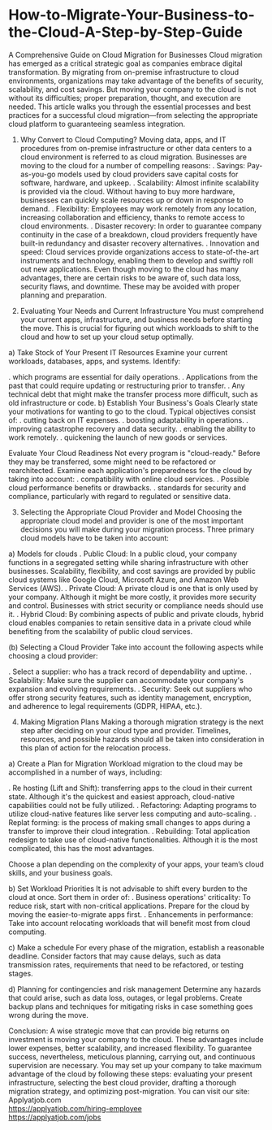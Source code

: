 # How-to-Migrate-Your-Business-to-the-Cloud-A-Step-by-Step-Guide
A Comprehensive Guide on Cloud Migration for Businesses
Cloud migration has emerged as a critical strategic goal as companies embrace digital transformation. By migrating from on-premise infrastructure to cloud environments, organizations may take advantage of the benefits of security, scalability, and cost savings. But moving your company to the cloud is not without its difficulties; proper preparation, thought, and execution are needed. This article walks you through the essential processes and best practices for a successful cloud migration—from selecting the appropriate cloud platform to guaranteeing seamless integration.

1. Why Convert to Cloud Computing?
Moving data, apps, and IT procedures from on-premise infrastructure or other data centers to a cloud environment is referred to as cloud migration.
Businesses are moving to the cloud for a number of compelling reasons:
. Savings: Pay-as-you-go models used by cloud providers save capital costs for software, hardware, and upkeep.
. Scalability: Almost infinite scalability is provided via the cloud. Without having to buy more hardware, businesses can quickly scale resources up or down in response to demand.
. Flexibility: Employees may work remotely from any location, increasing collaboration and efficiency, thanks to remote access to cloud environments.
. Disaster recovery: In order to guarantee company continuity in the case of a breakdown, cloud providers frequently have built-in redundancy and disaster recovery alternatives.
. Innovation and speed: Cloud services provide organizations access to state-of-the-art instruments and technology, enabling them to develop and swiftly roll out new applications.
Even though moving to the cloud has many advantages, there are certain risks to be aware of, such data loss, security flaws, and downtime. These may be avoided with proper planning and preparation.

2. Evaluating Your Needs and Current Infrastructure
You must comprehend your current apps, infrastructure, and business needs before starting the move. This is crucial for figuring out which workloads to shift to the cloud and how to set up your cloud setup optimally.

a) Take Stock of Your Present IT Resources
Examine your current workloads, databases, apps, and systems. Identify:

. which programs are essential for daily operations.
. Applications from the past that could require updating or restructuring prior to transfer.
. Any technical debt that might make the transfer process more difficult, such as old infrastructure or code.
b) Establish Your Business's Goals
Clearly state your motivations for wanting to go to the cloud. Typical objectives consist of:
. cutting back on IT expenses.
. boosting adaptability in operations.
. improving catastrophe recovery and data security.
. enabling the ability to work remotely.
. quickening the launch of new goods or services.

Evaluate Your Cloud Readiness
Not every program is "cloud-ready." Before they may be transferred, some might need to be refactored or rearchitected. Examine each application's preparedness for the cloud by taking into account:
. compatibility with online cloud services.
. Possible cloud performance benefits or drawbacks.
. standards for security and compliance, particularly with regard to regulated or sensitive data.

3. Selecting the Appropriate Cloud Provider and Model
Choosing the appropriate cloud model and provider is one of the most important decisions you will make during your migration process. Three primary cloud models have to be taken into account:

a) Models for clouds
. Public Cloud: In a public cloud, your company functions in a segregated setting while sharing infrastructure with other businesses. Scalability, flexibility, and cost savings are provided by public cloud systems like Google Cloud, Microsoft Azure, and Amazon Web Services (AWS).
. Private Cloud: A private cloud is one that is only used by your company. Although it might be more costly, it provides more security and control. Businesses with strict security or compliance needs should use it.
. Hybrid Cloud: By combining aspects of public and private clouds, hybrid cloud enables companies to retain sensitive data in a private cloud while benefiting from the scalability of public cloud services.

(b) Selecting a Cloud Provider
Take into account the following aspects while choosing a cloud provider:

. Select a supplier: who has a track record of dependability and uptime.
. Scalability: Make sure the supplier can accommodate your company's expansion and evolving requirements.
. Security: Seek out suppliers who offer strong security features, such as identity management, encryption, and adherence to legal requirements (GDPR, HIPAA, etc.).

4. Making Migration Plans
Making a thorough migration strategy is the next step after deciding on your cloud type and provider. Timelines, resources, and possible hazards should all be taken into consideration in this plan of action for the relocation process.

a) Create a Plan for Migration
Workload migration to the cloud may be accomplished in a number of ways, including:

. Re hosting (Lift and Shift): transferring apps to the cloud in their current state. Although it's the quickest and easiest approach, cloud-native capabilities could not be fully utilized.
. Refactoring: Adapting programs to utilize cloud-native features like server less computing and auto-scaling.
. Replat forming: is the process of making small changes to apps during a transfer to improve their cloud integration.
. Rebuilding: Total application redesign to take use of cloud-native functionalities. Although it is the most complicated, this has the most advantages.

Choose a plan depending on the complexity of your apps, your team’s cloud skills, and your business goals.

b) Set Workload Priorities
It is not advisable to shift every burden to the cloud at once. Sort them in order of:
. Business operations' criticality: To reduce risk, start with non-critical applications.
Prepare for the cloud by moving the easier-to-migrate apps first.
. Enhancements in performance: Take into account relocating workloads that will benefit most from cloud computing.

c) Make a schedule
For every phase of the migration, establish a reasonable deadline. Consider factors that may cause delays, such as data transmission rates, requirements that need to be refactored, or testing stages.

d) Planning for contingencies and risk management
Determine any hazards that could arise, such as data loss, outages, or legal problems. Create backup plans and techniques for mitigating risks in case something goes wrong during the move.

Conclusion:
A wise strategic move that can provide big returns on investment is moving your company to the cloud. These advantages include lower expenses, better scalability, and increased flexibility. To guarantee success, nevertheless, meticulous planning, carrying out, and continuous supervision are necessary. You may set up your company to take maximum advantage of the cloud by following these steps: evaluating your present infrastructure, selecting the best cloud provider, drafting a thorough migration strategy, and optimizing post-migration.
You can visit our site: Applyatjob.com<br>
 https://applyatjob.com/hiring-employee<br>
https://applyatjob.com/jobs
